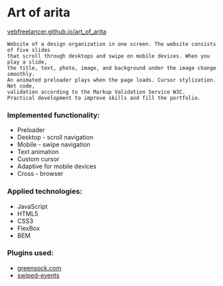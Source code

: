 # Art of arita
[vebfreelancer.github.io/art_of_arita](https://vebfreelancer.github.io/art_of_arita/)
```
Website of a design organization in one screen. The website consists of five slides  
that scroll through desktops and swipe on mobile devices. When you play a slide,  
the title, text, photo, image, and background under the image change smoothly.  
An animated preloader plays when the page loads. Cursor stylization. Net code,  
validation according to the Markup Validation Service W3C.  
Practical development to improve skills and fill the portfolio.
```
### Implemented functionality:
- Preloader
- Desktop - scroll navigation
- Mobile - swipe navigation
- Text animation
- Custom cursor
- Adaptive for mobile devices
- Cross - browser
### Applied technologies:
- JavaScript
- HTML5
- CSS3
- FlexBox
- BEM
### Plugins used:
- [greensock.com](https://greensock.com/)
- [swiped-events](https://github.com/john-doherty/swiped-events)
